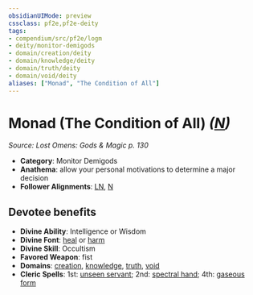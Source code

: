 ```yaml
---
obsidianUIMode: preview
cssclass: pf2e,pf2e-deity
tags:
- compendium/src/pf2e/logm
- deity/monitor-demigods
- domain/creation/deity
- domain/knowledge/deity
- domain/truth/deity
- domain/void/deity
aliases: ["Monad", "The Condition of All"]
---
```

# Monad (The Condition of All) *([N](rules/traits/n-b1.md "Neutral Alignment Trait"))*  
*Source: Lost Omens: Gods & Magic p. 130*  

- **Category**: Monitor Demigods
- **Anathema**: allow your personal motivations to determine a major decision
- **Follower Alignments**: [LN](rules/traits/ln-b1.md "Lawful Neutral Alignment Trait"), [N](rules/traits/n-b1.md "Neutral Alignment Trait")

## Devotee benefits

- **Divine Ability**: Intelligence or Wisdom
- **Divine Font**: [heal](heal.md) or [harm](harm.md)
- **Divine Skill**: Occultism
- **Favored Weapon**: fist
- **Domains**: [creation](Reference/Compendium/Setting/domains.md#Creation), [knowledge](Reference/Compendium/Setting/domains.md#Knowledge), [truth](Reference/Compendium/Setting/domains.md#Truth), [void](Reference/Compendium/Setting/domains.md#Void)
- **Cleric Spells**: 1st: [unseen servant](unseen-servant.md); 2nd: [spectral hand](spectral-hand.md); 4th: [gaseous form](gaseous-form.md)